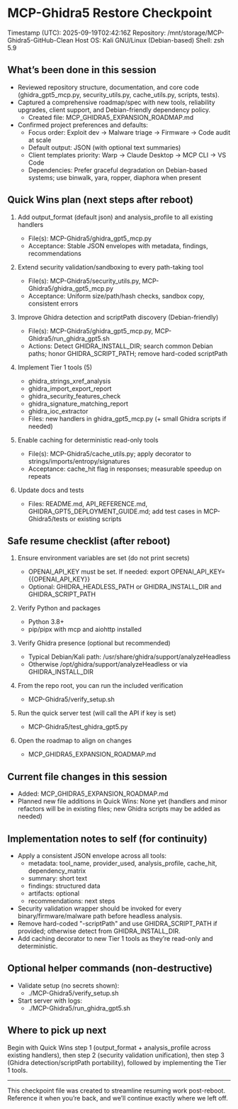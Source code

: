 # MCP-Ghidra5 Restore Checkpoint

Timestamp (UTC): 2025-09-19T02:42:16Z
Repository: /mnt/storage/MCP-Ghidra5-GitHub-Clean
Host OS: Kali GNU/Linux (Debian-based)
Shell: zsh 5.9

## What’s been done in this session
- Reviewed repository structure, documentation, and core code (ghidra_gpt5_mcp.py, security_utils.py, cache_utils.py, scripts, tests).
- Captured a comprehensive roadmap/spec with new tools, reliability upgrades, client support, and Debian-friendly dependency policy.
  - Created file: MCP_GHIDRA5_EXPANSION_ROADMAP.md
- Confirmed project preferences and defaults:
  - Focus order: Exploit dev → Malware triage → Firmware → Code audit at scale
  - Default output: JSON (with optional text summaries)
  - Client templates priority: Warp → Claude Desktop → MCP CLI → VS Code
  - Dependencies: Prefer graceful degradation on Debian-based systems; use binwalk, yara, ropper, diaphora when present

## Quick Wins plan (next steps after reboot)
1) Add output_format (default json) and analysis_profile to all existing handlers
   - File(s): MCP-Ghidra5/ghidra_gpt5_mcp.py
   - Acceptance: Stable JSON envelopes with metadata, findings, recommendations

2) Extend security validation/sandboxing to every path-taking tool
   - File(s): MCP-Ghidra5/security_utils.py, MCP-Ghidra5/ghidra_gpt5_mcp.py
   - Acceptance: Uniform size/path/hash checks, sandbox copy, consistent errors

3) Improve Ghidra detection and scriptPath discovery (Debian-friendly)
   - File(s): MCP-Ghidra5/ghidra_gpt5_mcp.py, MCP-Ghidra5/run_ghidra_gpt5.sh
   - Actions: Detect GHIDRA_INSTALL_DIR; search common Debian paths; honor GHIDRA_SCRIPT_PATH; remove hard-coded scriptPath

4) Implement Tier 1 tools (5)
   - ghidra_strings_xref_analysis
   - ghidra_import_export_report
   - ghidra_security_features_check
   - ghidra_signature_matching_report
   - ghidra_ioc_extractor
   - Files: new handlers in ghidra_gpt5_mcp.py (+ small Ghidra scripts if needed)

5) Enable caching for deterministic read-only tools
   - File(s): MCP-Ghidra5/cache_utils.py; apply decorator to strings/imports/entropy/signatures
   - Acceptance: cache_hit flag in responses; measurable speedup on repeats

6) Update docs and tests
   - Files: README.md, API_REFERENCE.md, GHIDRA_GPT5_DEPLOYMENT_GUIDE.md; add test cases in MCP-Ghidra5/tests or existing scripts

## Safe resume checklist (after reboot)
1) Ensure environment variables are set (do not print secrets)
   - OPENAI_API_KEY must be set. If needed: export OPENAI_API_KEY={{OPENAI_API_KEY}}
   - Optional: GHIDRA_HEADLESS_PATH or GHIDRA_INSTALL_DIR and GHIDRA_SCRIPT_PATH

2) Verify Python and packages
   - Python 3.8+
   - pip/pipx with mcp and aiohttp installed

3) Verify Ghidra presence (optional but recommended)
   - Typical Debian/Kali path: /usr/share/ghidra/support/analyzeHeadless
   - Otherwise /opt/ghidra/support/analyzeHeadless or via GHIDRA_INSTALL_DIR

4) From the repo root, you can run the included verification
   - MCP-Ghidra5/verify_setup.sh

5) Run the quick server test (will call the API if key is set)
   - MCP-Ghidra5/test_ghidra_gpt5.py

6) Open the roadmap to align on changes
   - MCP_GHIDRA5_EXPANSION_ROADMAP.md

## Current file changes in this session
- Added: MCP_GHIDRA5_EXPANSION_ROADMAP.md
- Planned new file additions in Quick Wins: None yet (handlers and minor refactors will be in existing files; new Ghidra scripts may be added as needed)

## Implementation notes to self (for continuity)
- Apply a consistent JSON envelope across all tools:
  - metadata: tool_name, provider_used, analysis_profile, cache_hit, dependency_matrix
  - summary: short text
  - findings: structured data
  - artifacts: optional
  - recommendations: next steps
- Security validation wrapper should be invoked for every binary/firmware/malware path before headless analysis.
- Remove hard-coded "-scriptPath" and use GHIDRA_SCRIPT_PATH if provided; otherwise detect from GHIDRA_INSTALL_DIR.
- Add caching decorator to new Tier 1 tools as they’re read-only and deterministic.

## Optional helper commands (non-destructive)
- Validate setup (no secrets shown):
  - ./MCP-Ghidra5/verify_setup.sh
- Start server with logs:
  - ./MCP-Ghidra5/run_ghidra_gpt5.sh

## Where to pick up next
Begin with Quick Wins step 1 (output_format + analysis_profile across existing handlers), then step 2 (security validation unification), then step 3 (Ghidra detection/scriptPath portability), followed by implementing the Tier 1 tools.

---
This checkpoint file was created to streamline resuming work post-reboot. Reference it when you’re back, and we’ll continue exactly where we left off.